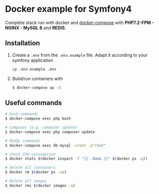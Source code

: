 # Docker example for Symfony4

Complete stack run with docker and [docker-compose](https://docs.docker.com/compose/) with **PHP7.2-FPM - NGINX - MySQL 8** and **REDIS**.

## Installation

1. Create a `.env` from the `.env.example` file. Adapt it according to your symfony application

    ```bash
    cp .env.example .env
    ```


2. Build/run containers with

    ```bash
    $ docker-compose up -d
    ```

## Useful commands

```bash
# bash commands
$ docker-compose exec php bash

# Composer (e.g. composer update)
$ docker-compose exec php composer update

# MySQL commands
$ docker-compose exec db mysql -uroot -p"root"

# Check CPU consumption
$ docker stats $(docker inspect -f "{{ .Name }}" $(docker ps -q))

# Delete all containers
$ docker rm $(docker ps -aq)

# Delete all images
$ docker rmi $(docker images -q)
```    
